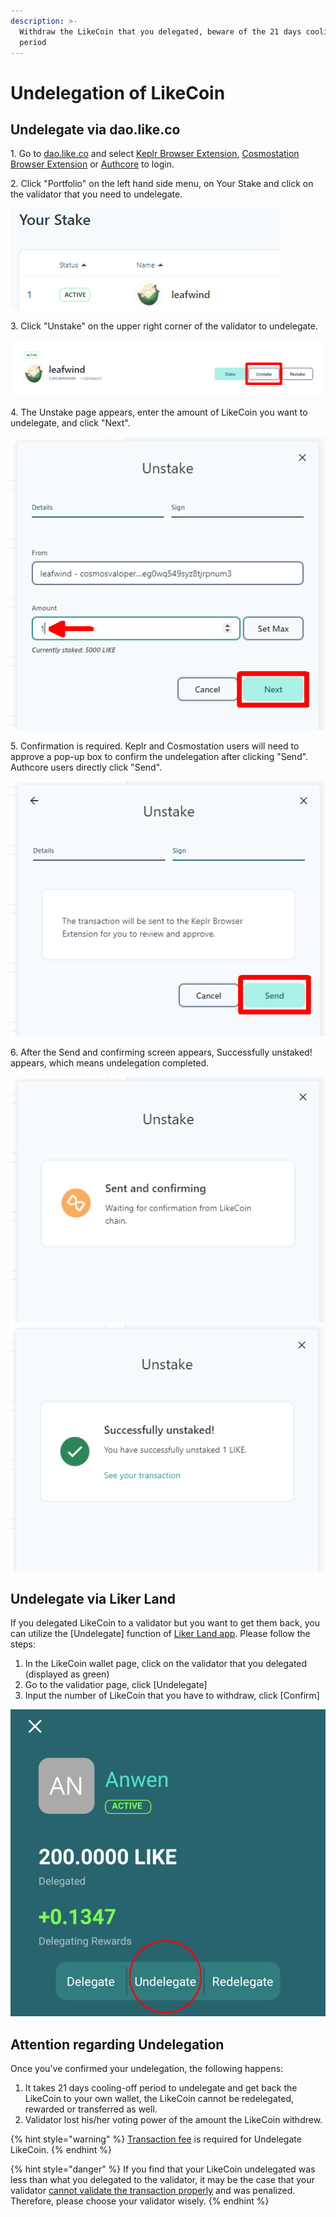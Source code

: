 ```yaml
---
description: >-
  Withdraw the LikeCoin that you delegated, beware of the 21 days cooling-off
  period
---
```


# Undelegation of LikeCoin

## **Undelegate via dao.like.co**

1\. Go to [dao.like.co](https://dao.like.co/) and select [Keplr Browser Extension](broken-reference), [Cosmostation Browser Extension](../wallet/cosmostation/) or [Authcore](../../user-guide/liker-id/register/) to login.

2\. Click "Portfolio" on the left hand side menu, on Your Stake and click on the validator that you need to undelegate.

![](<../../.gitbook/assets/dao.like.co unstake 01.png>)

3\. Click "Unstake" on the upper right corner of the validator to undelegate.

![](<../../.gitbook/assets/dao.like.co unstake 02.png>)

4\. The Unstake page appears, enter the amount of LikeCoin you want to undelegate, and click "Next".

![](<../../.gitbook/assets/dao.like.co unstake 03.png>)

5\. Confirmation is required. Keplr and Cosmostation users will need to approve a pop-up box to confirm the undelegation after clicking "Send". Authcore users directly click "Send".

![](<../../.gitbook/assets/dao.like.co unstake 04.png>)

6\. After the Send and confirming screen appears, Successfully unstaked! appears, which means undelegation completed.

![](<../../.gitbook/assets/dao.like.co unstake 05.png>) ![](<../../.gitbook/assets/dao.like.co unstake 06.png>)

## **Undelegate via Liker Land**

If you delegated LikeCoin to a validator but you want to get them back, you can utilize the \[Undelegate] function of [Liker Land app](https://liker.land/getapp). Please follow the steps:

1.
   In the LikeCoin wallet page, click on the validator that you delegated (displayed as green)
2. Go to the validatior page, click \[Undelegate]
3. Input the number of LikeCoin that you have to withdraw, click \[Confirm]

![](../../.gitbook/assets/undelegation-en.png)

## **Attention regarding Undelegation**

Once you've confirmed your undelegation, the following happens:

1. It takes 21 days cooling-off period to undelegate and get back the LikeCoin to your own wallet, the LikeCoin cannot be redelegated, rewarded or transferred as well.
2. Validator lost his/her voting power of the amount the LikeCoin withdrew.

{% hint style="warning" %}
[Transaction fee](../wallet/transaction-fee.md) is required for ‌Undelegate LikeCoin.
{% endhint %}

{% hint style="danger" %}
If you find that your LikeCoin undelegated was less than what you delegated to the validator, it may be the case that your validator [cannot validate the transaction properly](../../user-guide/background.md#9e68) and was penalized. Therefore, please choose your validator wisely.
{% endhint %}
